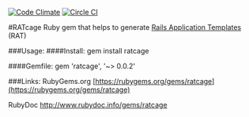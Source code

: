 [![Code Climate](https://codeclimate.com/github/AntonyBaasan/ratcage/badges/gpa.svg)](https://codeclimate.com/github/AntonyBaasan/ratcage)
[![Circle CI](https://circleci.com/gh/AntonyBaasan/ratcage.svg?style=svg)](https://circleci.com/gh/AntonyBaasan/ratcage)

#RATcage
Ruby gem that helps to generate  [Rails Application Templates](http://guides.rubyonrails.org/rails_application_templates.html) (RAT)

###Usage:
####Install:
    gem install ratcage

####Gemfile:
    gem 'ratcage', '~> 0.0.2'

###Links:
RubyGems.org [https://rubygems.org/gems/ratcage](https://rubygems.org/gems/ratcage)

RubyDoc http://www.rubydoc.info/gems/ratcage

